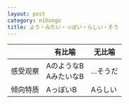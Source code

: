```yaml
---
layout: post
category: nihongo
title: よう・みたい・っぽい・らしい・そう
---
```


|          | 有比喻                     | 无比喻  |
| -------- | -------------------------- | ------- |
| 感受观察 | AのようなB<br />AみたいなB | …そうだ |
| 倾向特质 | AっぽいB                   | Aらしい |
